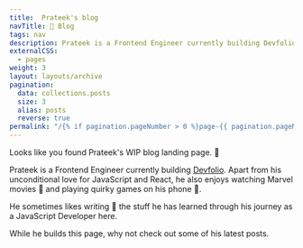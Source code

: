 ```yaml
---
title:  Prateek's blog
navTitle: 📔 Blog
tags: nav
description: Prateek is a Frontend Engineer currently building Devfolio. Check out the stuff he's been writing lately
externalCSS: 
  - pages
weight: 3
layout: layouts/archive
pagination:
  data: collections.posts
  size: 3
  alias: posts
  reverse: true
permalink: "/{% if pagination.pageNumber > 0 %}page-{{ pagination.pageNumber + 1 }}/{% endif %}index.html"
---
```


Looks like you found Prateek's WIP blog landing page. 🛬

Prateek is a Frontend Engineer currently building [Devfolio](https://devfolio.co).
Apart from his unconditional love for JavaScript and React, he also enjoys watching Marvel movies 🎥  and playing quirky games on his phone 📱.

He sometimes likes writing 📝 the stuff he has learned through his journey as a JavaScript Developer here.

While he builds this page, why not check out some of his latest posts.